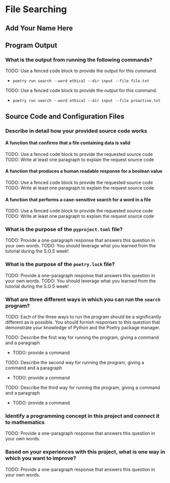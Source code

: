 # File Searching

## Add Your Name Here

## Program Output

### What is the output from running the following commands?

TODO: Use a fenced code block to provide the output for this command.

- `poetry run search --word ethical --dir input --file file.txt`

TODO: Use a fenced code block to provide the output for this command.

- `poetry run search --word ethical --dir input --file proactive.txt`

## Source Code and Configuration Files

### Describe in detail how your provided source code works

#### A function that confirms that a file containing data is valid

TODO: Use a fenced code block to provide the requested source code
TODO: Write at least one paragraph to explain the request source code

#### A function that produces a human readable response for a boolean value

TODO: Use a fenced code block to provide the requested source code
TODO: Write at least one paragraph to explain the request source code

#### A function that performs a case-sensitive search for a word in a file

TODO: Use a fenced code block to provide the requested source code
TODO: Write at least one paragraph to explain the request source code

### What is the purpose of the `pyproject.toml` file?

TODO: Provide a one-paragraph response that answers this question in your own words.
TODO: You should leverage what you learned from the tutorial during the S.O.S week!

### What is the purpose of the `poetry.lock` file?

TODO: Provide a one-paragraph response that answers this question in your own words.
TODO: You should leverage what you learned from the tutorial during the S.O.S week!

### What are three different ways in which you can run the `search` program?

TODO: Each of the three ways to run the program should be a significantly
different as is possible. You should furnish responses to this question that
demonstrate your knowledge of Python and the Poetry package manager.

TODO: Describe the first way for running the program, giving a command and a paragraph

- TODO: provide a command

TODO: Describe the second way for running the program, giving a command and a paragraph

- TODO: provide a command

TODO: Describe the third way for running the program, giving a command and a paragraph

- TODO: provide a command

### Identify a programming concept in this project and connect it to mathematics

TODO: Provide a one-paragraph response that answers this question in your own words.

### Based on your experiences with this project, what is one way in which you want to improve?

TODO: Provide a one-paragraph response that answers this question in your own words.
